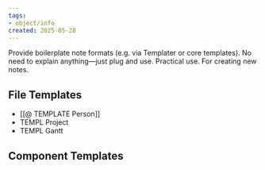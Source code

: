 ```yaml
---
tags:
- object/info
created: 2025-05-28
---
```


Provide boilerplate note formats (e.g. via Templater or core templates). No need to explain anything—just plug and use.	Practical use. For creating new notes.

## File Templates
- [[@ TEMPLATE Person]]
- TEMPL Project
- TEMPL Gantt

## Component Templates




